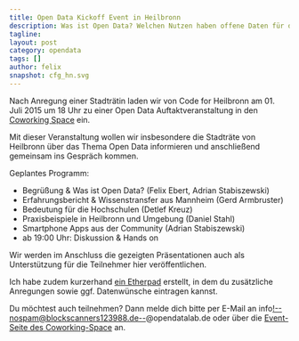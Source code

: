 ```yaml
---
title: Open Data Kickoff Event in Heilbronn 
description: Was ist Open Data? Welchen Nutzen haben offene Daten für den Bürger und für die Wirtschaft? Welche Beispiele gibt es bereits in der Region?
tagline:
layout: post
category: opendata
tags: []
author: felix
snapshot: cfg_hn.svg
---
```


Nach Anregung einer Stadträtin laden wir von Code for Heilbronn am 01. Juli 2015 um 18 Uhr zu einer Open Data Auftaktveranstaltung in den [Coworking Space](http://coworking-heilbronn.org/) ein.

Mit dieser Veranstaltung wollen wir insbesondere die Stadträte von Heilbronn über das Thema Open Data informieren und anschließend gemeinsam ins Gespräch kommen. 

Geplantes Programm:

* Begrüßung & Was ist Open Data? (Felix Ebert, Adrian Stabiszewski)
* Erfahrungsbericht & Wissenstransfer aus Mannheim (Gerd Armbruster)
* Bedeutung für die Hochschulen (Detlef Kreuz)
* Praxisbeispiele in Heilbronn und Umgebung (Daniel Stahl)
* Smartphone Apps aus der Community (Adrian Stabiszewski)
* ab 19:00 Uhr: Diskussion & Hands on

Wir werden im Anschluss die gezeigten Präsentationen auch als Unterstützung für die Teilnehmer hier veröffentlichen.

Ich habe zudem kurzerhand [ein Etherpad](https://pad.opendatacity.de/p/OK-Lab-HN-Kickoff) erstellt, in dem du zusätzliche Anregungen sowie ggf. Datenwünsche eintragen kannst. 

Du möchtest auch teilnehmen? Dann melde dich bitte per E-Mail an info<!--nospam@blockscanners123988.de-->&#64;opendatalab.de oder über die [Event-Seite des Coworking-Space](http://coworking-heilbronn.org/events/open-data-kickoff/) an.
